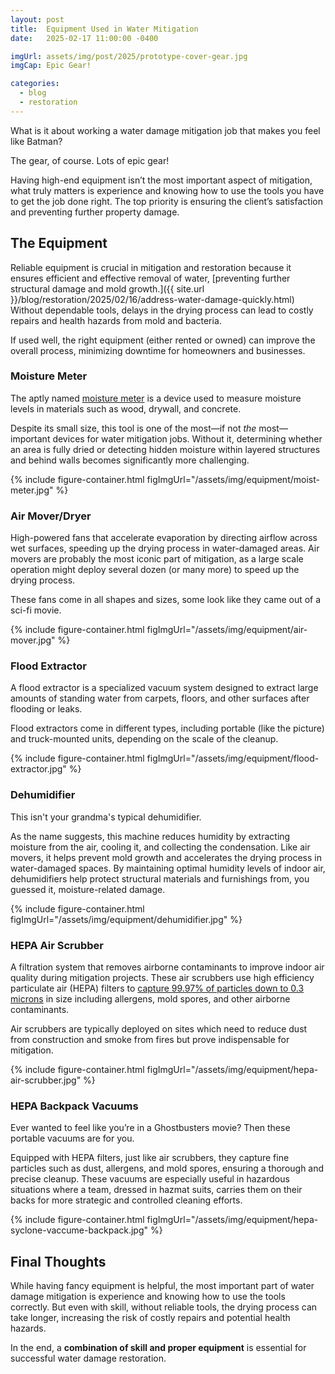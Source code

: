 ```yaml
---
layout: post
title:  Equipment Used in Water Mitigation
date:   2025-02-17 11:00:00 -0400

imgUrl: assets/img/post/2025/prototype-cover-gear.jpg
imgCap: Epic Gear!

categories:
  - blog
  - restoration
---
```


What is it about working a water damage mitigation job that makes you feel like Batman?

The gear, of course. Lots of epic gear!

Having high-end equipment isn’t the most important aspect of mitigation, what truly matters is experience and knowing how to use the tools you have to get the job done right. The top priority is ensuring the client’s satisfaction and preventing further property damage.

## The Equipment

Reliable equipment is crucial in mitigation and restoration because it ensures efficient and effective removal of water, [preventing further structural damage and mold growth.]({{ site.url }}/blog/restoration/2025/02/16/address-water-damage-quickly.html) Without dependable tools, delays in the drying process can lead to costly repairs and health hazards from mold and bacteria.

If used well, the right equipment (either rented or owned) can improve the overall process, minimizing downtime for homeowners and businesses.

### Moisture Meter

The aptly named [moisture meter](http://www.restorationindustry.org/restoration-blog/top-tips-moisture-meter-use-water-mitigation) is a device used to measure moisture levels in materials such as wood, drywall, and concrete.

Despite its small size, this tool is one of the most—if not _the_ most—important devices for water mitigation jobs. Without it, determining whether an area is fully dried or detecting hidden moisture within layered structures and behind walls becomes significantly more challenging.

{% include figure-container.html figImgUrl="/assets/img/equipment/moist-meter.jpg" %}

### Air Mover/Dryer

High-powered fans that accelerate evaporation by directing airflow across wet surfaces, speeding up the drying process in water-damaged areas. Air movers are probably the most iconic part of mitigation, as a large scale operation might deploy several dozen (or many more) to speed up the drying process.

These fans come in all shapes and sizes, some look like they came out of a sci-fi movie.

{% include figure-container.html figImgUrl="/assets/img/equipment/air-mover.jpg" %}

### Flood Extractor

A flood extractor is a specialized vacuum system designed to extract large amounts of standing water from carpets, floors, and other surfaces after flooding or leaks.

Flood extractors come in different types, including portable (like the picture) and truck-mounted units, depending on the scale of the cleanup.

{% include figure-container.html figImgUrl="/assets/img/equipment/flood-extractor.jpg" %}

### Dehumidifier

This isn't your grandma's typical dehumidifier.

As the name suggests, this machine reduces humidity by extracting moisture from the air, cooling it, and collecting the condensation. Like air movers, it helps prevent mold growth and accelerates the drying process in water-damaged spaces. By maintaining optimal humidity levels of indoor air, dehumidifiers help protect structural materials and furnishings from, you guessed it, moisture-related damage.

{% include figure-container.html figImgUrl="/assets/img/equipment/dehumidifier.jpg" %}

### HEPA Air Scrubber

A filtration system that removes airborne contaminants to improve indoor air quality during mitigation projects. These air scrubbers use  high efficiency particulate air (HEPA) filters to [capture 99.97% of particles down to 0.3 microns](https://www.epa.gov/indoor-air-quality-iaq/what-hepa-filter) in size including allergens, mold spores, and other airborne contaminants.

Air scrubbers are typically deployed on sites which need to reduce dust from construction and smoke from fires but prove indispensable for mitigation.

{% include figure-container.html figImgUrl="/assets/img/equipment/hepa-air-scrubber.jpg" %}

### HEPA Backpack Vacuums

Ever wanted to feel like you’re in a Ghostbusters movie? Then these portable vacuums are for you.

Equipped with HEPA filters, just like air scrubbers, they capture fine particles such as dust, allergens, and mold spores, ensuring a thorough and precise cleanup. These vacuums are especially useful in hazardous situations where a team, dressed in hazmat suits, carries them on their backs for more strategic and controlled cleaning efforts.

{% include figure-container.html figImgUrl="/assets/img/equipment/hepa-syclone-vaccume-backpack.jpg" %}

## Final Thoughts

While having fancy equipment is helpful, the most important part of water damage mitigation is experience and knowing how to use the tools correctly. But even with skill, without reliable tools, the drying process can take longer, increasing the risk of costly repairs and potential health hazards.

In the end, a **combination of skill and proper equipment** is essential for successful water damage restoration.